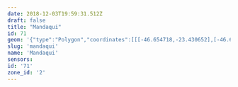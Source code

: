 ```yaml
---
date: 2018-12-03T19:59:31.512Z
draft: false
title: "Mandaqui"
id: 71
geom: '{"type":"Polygon","coordinates":[[[-46.654718,-23.430652],[-46.654491,-23.430794],[-46.654028,-23.430858],[-46.653162,-23.430608],[-46.652929,-23.430641],[-46.652673,-23.430918],[-46.651574,-23.431789],[-46.65124,-23.432333],[-46.651105,-23.432739],[-46.651093,-23.434979],[-46.651275,-23.43531],[-46.651581,-23.435538],[-46.651764,-23.435772],[-46.651874,-23.436014],[-46.652003,-23.436636],[-46.652146,-23.436939],[-46.652563,-23.437461],[-46.652697,-23.437549],[-46.653711,-23.437869],[-46.654183,-23.438136],[-46.654482,-23.438532],[-46.654958,-23.439644],[-46.654896,-23.440034],[-46.654312,-23.44106],[-46.654128,-23.442125],[-46.653406,-23.443191],[-46.653459,-23.443478],[-46.654148,-23.444322],[-46.654248,-23.444841],[-46.653842,-23.44603],[-46.653553,-23.446185],[-46.652642,-23.446249],[-46.652449,-23.446387],[-46.652301,-23.446649],[-46.652395,-23.4474],[-46.652178,-23.447827],[-46.652139,-23.448157],[-46.65224,-23.448408],[-46.652838,-23.44884],[-46.652908,-23.449042],[-46.652222,-23.450338],[-46.651841,-23.450825],[-46.651778,-23.451033],[-46.652116,-23.45316],[-46.652196,-23.453556],[-46.652269,-23.453617],[-46.652273,-23.454144],[-46.651055,-23.454795],[-46.649801,-23.455706],[-46.649261,-23.456545],[-46.648888,-23.456852],[-46.648758,-23.457958],[-46.648564,-23.45846],[-46.648503,-23.458825],[-46.64834,-23.458891],[-46.647803,-23.459555],[-46.647418,-23.460417],[-46.647349,-23.461215],[-46.647529,-23.461612],[-46.647535,-23.461868],[-46.647685,-23.462297],[-46.647892,-23.462451],[-46.64832,-23.463543],[-46.648681,-23.463912],[-46.648878,-23.464571],[-46.648817,-23.464612],[-46.648474,-23.464582],[-46.648422,-23.46464],[-46.647804,-23.465902],[-46.647894,-23.465939],[-46.647699,-23.466314],[-46.647618,-23.466463],[-46.647573,-23.466444],[-46.646741,-23.468069],[-46.646682,-23.46805],[-46.64628,-23.468633],[-46.645875,-23.469419],[-46.646766,-23.469507],[-46.648539,-23.469898],[-46.649228,-23.470354],[-46.650307,-23.4709],[-46.651466,-23.471219],[-46.651539,-23.471337],[-46.651313,-23.471767],[-46.650365,-23.472568],[-46.65019,-23.472855],[-46.649827,-23.473832],[-46.649898,-23.474729],[-46.650379,-23.475535],[-46.650496,-23.475843],[-46.650546,-23.476325],[-46.650411,-23.477219],[-46.650721,-23.477976],[-46.650902,-23.478908],[-46.651331,-23.479178],[-46.654158,-23.480289],[-46.654241,-23.480552],[-46.654147,-23.480871],[-46.655326,-23.481691],[-46.655052,-23.481887],[-46.65443,-23.482595],[-46.653197,-23.484472],[-46.653139,-23.484896],[-46.65284,-23.485696],[-46.652795,-23.486634],[-46.652462,-23.487511],[-46.652197,-23.487888],[-46.651224,-23.488813],[-46.64771,-23.488227],[-46.646362,-23.48734],[-46.645452,-23.487042],[-46.640845,-23.486807],[-46.640104,-23.486655],[-46.638102,-23.485632],[-46.637487,-23.485058],[-46.636781,-23.48412],[-46.636426,-23.483819],[-46.635827,-23.483467],[-46.635338,-23.483288],[-46.634763,-23.483176],[-46.632802,-23.483152],[-46.630933,-23.482769],[-46.630517,-23.482842],[-46.630157,-23.482769],[-46.629605,-23.482439],[-46.628204,-23.481319],[-46.62724,-23.480922],[-46.62678,-23.480547],[-46.626172,-23.480349],[-46.625086,-23.48037],[-46.624676,-23.480443],[-46.623752,-23.480934],[-46.623227,-23.481537],[-46.622241,-23.482302],[-46.62194,-23.481336],[-46.622039,-23.479702],[-46.621882,-23.479229],[-46.621705,-23.478912],[-46.621377,-23.478529],[-46.6207,-23.477371],[-46.619733,-23.476257],[-46.618523,-23.473603],[-46.618944,-23.473432],[-46.61907,-23.47332],[-46.619309,-23.473824],[-46.621583,-23.473144],[-46.621961,-23.473148],[-46.622066,-23.473265],[-46.622579,-23.473041],[-46.624692,-23.472557],[-46.625931,-23.472346],[-46.625961,-23.472497],[-46.626274,-23.472461],[-46.626258,-23.472373],[-46.627257,-23.471993],[-46.627857,-23.472037],[-46.62787,-23.471485],[-46.627744,-23.471364],[-46.627587,-23.471455],[-46.627534,-23.471409],[-46.62737,-23.4709],[-46.627328,-23.470609],[-46.627524,-23.470036],[-46.62839,-23.469535],[-46.630397,-23.46945],[-46.630816,-23.467115],[-46.630633,-23.466701],[-46.630176,-23.466363],[-46.629961,-23.466111],[-46.629729,-23.46504],[-46.629618,-23.464902],[-46.629234,-23.464665],[-46.629018,-23.464386],[-46.629007,-23.464206],[-46.629272,-23.463603],[-46.62937,-23.462454],[-46.629487,-23.462168],[-46.629954,-23.461925],[-46.630161,-23.461703],[-46.630212,-23.461527],[-46.63023,-23.460485],[-46.630378,-23.46025],[-46.6308,-23.459827],[-46.631398,-23.459573],[-46.632154,-23.459529],[-46.633526,-23.459243],[-46.633474,-23.459011],[-46.633785,-23.458726],[-46.633979,-23.457487],[-46.634273,-23.456771],[-46.635916,-23.454626],[-46.636813,-23.452525],[-46.636454,-23.451476],[-46.636685,-23.450344],[-46.636689,-23.450063],[-46.636041,-23.449433],[-46.635937,-23.449277],[-46.635967,-23.449018],[-46.636594,-23.4483],[-46.637523,-23.448432],[-46.637669,-23.448341],[-46.637854,-23.448011],[-46.637857,-23.447214],[-46.63769,-23.446729],[-46.637405,-23.446359],[-46.63714,-23.446208],[-46.636683,-23.445692],[-46.636597,-23.44548],[-46.636592,-23.445099],[-46.636257,-23.444835],[-46.636042,-23.444569],[-46.635571,-23.443778],[-46.634737,-23.443104],[-46.63437,-23.44294],[-46.633481,-23.442347],[-46.633082,-23.441799],[-46.632524,-23.440713],[-46.632185,-23.440364],[-46.631615,-23.439557],[-46.631573,-23.4394],[-46.631521,-23.439073],[-46.631632,-23.438404],[-46.631852,-23.437875],[-46.632303,-23.437605],[-46.632858,-23.437417],[-46.632938,-23.437309],[-46.632968,-23.437124],[-46.632832,-23.436691],[-46.632843,-23.436141],[-46.632669,-23.435553],[-46.632983,-23.434971],[-46.633661,-23.434236],[-46.634145,-23.433123],[-46.634164,-23.432795],[-46.633856,-23.43185],[-46.633838,-23.431598],[-46.633933,-23.43139],[-46.634214,-23.431129],[-46.634241,-23.431004],[-46.633847,-23.430198],[-46.63393,-23.429203],[-46.633789,-23.428291],[-46.634567,-23.42878],[-46.63477,-23.428813],[-46.634987,-23.428537],[-46.635078,-23.428204],[-46.635232,-23.427957],[-46.635627,-23.427743],[-46.635988,-23.427786],[-46.636653,-23.427978],[-46.636911,-23.427975],[-46.637088,-23.427938],[-46.637544,-23.42756],[-46.638102,-23.427286],[-46.639036,-23.427247],[-46.640518,-23.427657],[-46.64255,-23.427688],[-46.643864,-23.428246],[-46.644703,-23.428219],[-46.645411,-23.428375],[-46.646293,-23.428721],[-46.646498,-23.428941],[-46.64691,-23.429111],[-46.648129,-23.429203],[-46.649189,-23.429116],[-46.650205,-23.428628],[-46.650791,-23.428546],[-46.651121,-23.428688],[-46.65207,-23.42943],[-46.652772,-23.42955],[-46.654035,-23.430062],[-46.654718,-23.430652]]]}'
slug: 'mandaqui'
name: 'Mandaqui'
sensors:
id: '71'
zone_id: '2'
---
```

		
